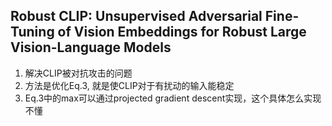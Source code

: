 ## Robust CLIP: Unsupervised Adversarial Fine-Tuning of Vision Embeddings for Robust Large Vision-Language Models

1. 解决CLIP被对抗攻击的问题
2. 方法是优化Eq.3, 就是使CLIP对于有扰动的输入能稳定
3. Eq.3中的max可以通过projected gradient descent实现，这个具体怎么实现不懂 